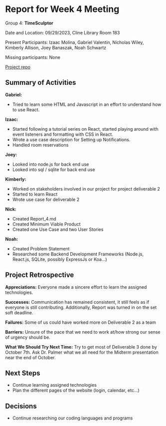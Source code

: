 # Report for Week 4 Meeting

Group 4: **TimeSculptor**

Date and Location: 09/29/2023, Cline Library Room 183

Present Participants: Izaac Molina, Gabriel Valentin, Nicholas Wiley, Kimberly Allison, Joey Banaszak, Noah Schwartz

Missing participants: None

[Project repo](https://github.com/nickw409/TimeSculptor)

## **Summary of Activities**

**Gabriel:**
- Tried to learn some HTML and Javascript in an effort to understand how to use React.

**Izaac:**

- Started following a tutorial series on React, started playing around with event listeners and formatting with CSS in React.
- Wrote a use case description for Setting up Notifications.
- Handled room reservations

**Joey:**

- Looked into node.js for back end use
- Looked into sql / sqlite for back end use  

**Kimberly:**

- Worked on stakeholders involved in our project for project deliverable 2
- Started to learn React
- Wrote use case for deliverable 2


**Nick:**

- Created Report_4.md
- Created Minimum Viable Product
- Created one Use Case and two User Stories

**Noah:**

- Created Problem Statement
- Researched some Backend Development Frameworks (Node.js, React.js, SQLite, possibly ExpressJs or Koa...)

## **Project Retrospective**

**Appreciations:** Everyone made a sincere effort to learn the assigned technologies.

**Successes:** Communication has remained consistent, it still feels as if everyone is still contributing. Additionally, Report was turned in on the set soft deadline.

**Failures:** Some of us could have worked more on Deliverable 2 as a team

**Barriers:** Unsure of the pace that we need to work at/how strong our sense of urgency should be.

**What We Should Try Next Time:** Try to get most of Deliverable 3 done by October 7th. Ask Dr. Palmer what we all need for the Midterm presentation near the end of October.
  
## **Next Steps**
- Continue learning assigned technologies
- Plan the different pages of the website (login, calendar, etc...)
## **Decisions**
- Continue researching our coding languages and programs
